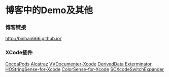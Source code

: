# 博客中的Demo及其他

### 博客链接
http://binhan666.github.io/

### XCode插件
[CocoaPods](https://github.com/CocoaPods/CocoaPods)  [Alcatraz](https://github.com/alcatraz/Alcatraz)  [VVDocumenter-Xcode](https://github.com/onevcat/VVDocumenter-Xcode)  [DerivedData Exterminator](https://github.com/kattrali/deriveddata-exterminator)  [HOStringSense-for-Xcode](https://github.com/holtwick/HOStringSense-for-Xcode)  [ColorSense-for-Xcode](https://github.com/omz/ColorSense-for-Xcode)  [SCXcodeSwitchExpander](https://github.com/stefanceriu/SCXcodeSwitchExpander)
